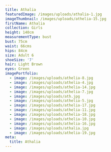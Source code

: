 ```yaml
---
title: Athalia
featuredImage: /images/uploads/athalia-1.jpg
imageThumbnail: /images/uploads/athelia-15.jpg
firstName: Athalia
collection: Girls
height: 140cm
measurementType: bust
bust: 75cm
waist: 66cms
hips: 84cm
size: Adult 6
shoeSize: '7'
hair: Light Brown
eyes: Green
imagePortfolio:
  - image: /images/uploads/athelia-8.jpg
  - image: /images/uploads/athelia-4.jpg
  - image: /images/uploads/athelia-14.jpg
  - image: /images/uploads/athelia-7.jpg
  - image: /images/uploads/ath.jpg
  - image: /images/uploads/athelia-5.jpg
  - image: /images/uploads/athelia-17.jpg
  - image: /images/uploads/athelia-11.jpg
  - image: /images/uploads/athelia-18.jpg
  - image: /images/uploads/athelia-10.jpg
  - image: /images/uploads/athelia-16.jpg
  - image: /images/uploads/athalia.jpg
  - image: /images/uploads/athelia-19.jpg
meta:
  title: Athalia
---
```



